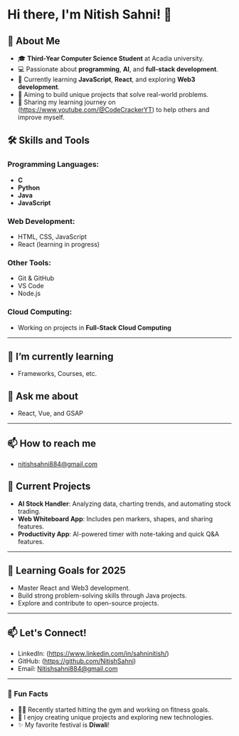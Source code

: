 
# Hi there, I'm Nitish Sahni! 👋

## 🚀 About Me

- 🎓 **Third-Year Computer Science Student** at Acadia university.
- 💻 Passionate about **programming**, **AI**, and **full-stack development**.
- 🌟 Currently learning **JavaScript**, **React**, and exploring **Web3 development**.
- 🎯 Aiming to build unique projects that solve real-world problems.
- 🎥 Sharing my learning journey on (https://www.youtube.com/@CodeCrackerYT) to help others and improve myself.


## 🛠️ Skills and Tools

### Programming Languages:
- **C**
- **Python**
- **Java**
- **JavaScript**

### Web Development:
- HTML, CSS, JavaScript
- React (learning in progress)

### Other Tools:
- Git & GitHub
- VS Code
- Node.js

### Cloud Computing:
- Working on projects in **Full-Stack Cloud Computing**

---

## 🌱 I’m currently learning

- Frameworks, Courses, etc.

## 💬 Ask me about

- React, Vue, and GSAP

---

## 📫 How to reach me

- nitishsahni884@gmail.com


## 📘 Current Projects

- **AI Stock Handler**: Analyzing data, charting trends, and automating stock trading.
- **Web Whiteboard App**: Includes pen markers, shapes, and sharing features.
- **Productivity App**: AI-powered timer with note-taking and quick Q&A features.

---

## 🌱 Learning Goals for 2025

- Master React and Web3 development.
- Build strong problem-solving skills through Java projects.
- Explore and contribute to open-source projects.

---

## 📫 Let's Connect!

- LinkedIn: (https://www.linkedin.com/in/sahninitish/)
- GitHub: (https://github.com/NitishSahni)
- Email: Nitishsahni884@gmail.com

---

### 🌟 Fun Facts

- 🏋️‍♂️ Recently started hitting the gym and working on fitness goals.
- 🎨 I enjoy creating unique projects and exploring new technologies.
- ✨ My favorite festival is **Diwali**!


